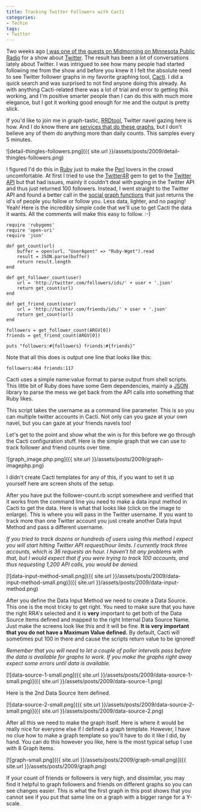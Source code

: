 ```yaml
---
title: Tracking Twitter Followers with Cacti
categories:
- Techie
tags:
- Twitter
---
```


Two weeks ago [I was one of the guests on Midmorning on Minnesota Public Radio](/thingelstad/guest-on-minnesota-public-radios-midmorning-today) for a show about [Twitter](http://twitter.com/). The result has been a lot of conversations lately about Twitter. I was intrigued to see how many people had started following me from the show and before you knew it I felt the absolute need to see Twitter follower graphs in my favorite graphing tool, [Cacti](http://www.cacti.net/). I did a quick search and was surprised to not find anyone doing this already.
As with anything Cacti-related there was a lot of trial and error to getting this working, and I'm positive smarter people than I can do this with much more elegance, but I got it working good enough for me and the output is pretty slick.

If you'd like to join me in graph-tastic, [RRDtool](http://oss.oetiker.ch/rrdtool/), Twitter navel gazing here is how. And I do know there are [services that do these graphs](http://twittercounter.com/thingles/month), but I don't believe any of them do anything more than daily counts. This samples every 5 minutes.

![detail-thingles-followers.png]({{ site.url }}/assets/posts/2009/detail-thingles-followers.png)

I figured I'd do this in [Ruby](http://www.ruby-lang.org/en/) just to make the [Perl](http://www.perl.org/) lovers in the crowd uncomfortable. At first I tried to use the [Twitter4R](http://twitter4r.rubyforge.org/) gem to get to the [Twitter API](http://apiwiki.twitter.com/) but that had issues, mainly it couldn't deal with paging in the Twitter API and thus just returned 100 followers. Instead, I went straight to the Twitter API and found a better call in the [social graph functions](http://apiwiki.twitter.com/REST+API+Documentation#SocialGraphMethods) that just returns the id's of people you follow or follow you. Less data, lighter, and no paging! Yeah! Here is the incredibly simple code that we'll use to get Cacti the data it wants. All the comments will make this easy to follow. :-)



    
    require 'rubygems'
    require 'open-uri'
    require 'json'
    
    def get_count(url)
    	buffer = open(url, "UserAgent" => "Ruby-Wget").read
    	result = JSON.parse(buffer)
    	return result.length
    end
    
    def get_follower_count(user)
    	url = 'http://twitter.com/followers/ids/' + user + '.json'
    	return get_count(url)
    end
    
    def get_friend_count(user)
    	url = 'http://twitter.com/friends/ids/' + user + '.json'
    	return get_count(url)
    end
    
    followers = get_follower_count(ARGV[0])
    friends = get_friend_count(ARGV[0])
    
    puts "followers:#{followers} friends:#{friends}"

Note that all this does is output one line that looks like this:



    
    followers:464 friends:117
    

Cacti uses a simple name:value format to parse output from shell scripts. This little bit of Ruby does have some Gem dependencies, mainly a [JSON](http://www.json.org/) library to parse the mess we get back from the API calls into something that Ruby likes.

This script takes the username as a command line parameter. This is so you can multiple twitter accounts in Cacti. Not only can you gaze at your own navel, but you can gaze at your friends navels too!

Let's get to the point and show what the win is for this before we go through the Cacti configuration stuff. Here is the simple graph that we can use to track follower and friend counts over time.

![graph_image.php.png]({{ site.url }}/assets/posts/2009/graph-imagephp.png)

I didn't create Cacti templates for any of this, if you want to set it up yourself here are screen shots of the setup.

<!-- more -->
After you have put the follower-count.rb script somewhere and verified that it works from the command line you need to make a data input method in Cacti to get the data. Here is what that looks like (click on the image to enlarge). This is where you will pass in the Twitter username. If you want to track more than one Twitter account you just create another Data Input Method and pass a different username.

_If you tried to track dozens or hundreds of users using this method I expect you will start hitting Twitter API request/hour limits. I currently track three accounts, which is 36 requests an hour. I haven't hit any problems with that, but I would expect that if you were trying to track 100 accounts, and thus requesting 1,200 API calls, you would be denied._

[![data-input-method-small.png]({{ site.url }}/assets/posts/2009/data-input-method-small.png)]({{ site.url }}/assets/posts/2009/data-input-method.png)

After you define the Data Input Method we need to create a Data Source. This one is the most tricky to get right. You need to make sure that you have the right RRA's selected and it is **very** important to get both of the Data Source Items defined and mapped to the right Internal Data Source Name. Just make the screens look like this and it will be fine. **It is very important that you do not have a Maximum Value defined.** By default, Cacti will sometimes put 100 in there and cause the scripts return value to be ignored!

_Remember that you will need to let a couple of poller intervals pass before the data is available for graphs to work. If you make the graphs right away expect some errors until data is available._

[![data-source-1-small.png]({{ site.url }}/assets/posts/2009/data-source-1-small.png)]({{ site.url }}/assets/posts/2009/data-source-1.png)

Here is the 2nd Data Source Item defined.

[![data-source-2-small.png]({{ site.url }}/assets/posts/2009/data-source-2-small.png)]({{ site.url }}/assets/posts/2009/data-source-2.png)

After all this we need to make the graph itself. Here is where it would be really nice for everyone else if I defined a graph template. However, I have no clue how to make a graph template so you'll have to do it like I did, by hand. You can do this however you like, here is the most typical setup I use with 8 Graph Items.

[![graph-small.png]({{ site.url }}/assets/posts/2009/graph-small.png)]({{ site.url }}/assets/posts/2009/graph.png)

If your count of friends or followers is very high, and dissimilar, you may find it helpful to graph followers and friends on different graphs so you can see changes easier. This is what the first graph in this post shows that you cannot see if you put that same line on a graph with a bigger range for a Y-scale.
